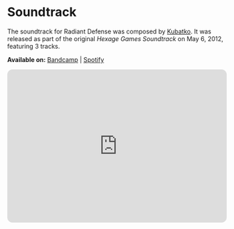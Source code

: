 # Soundtrack

The soundtrack for Radiant Defense was composed by [Kubatko](http://kubatko.info). It was released as part of the original _Hexage Games Soundtrack_ on May 6, 2012, featuring 3 tracks.

**Available on:** [Bandcamp](https://kubatko.bandcamp.com/album/hexage-games-soundtrack) | [Spotify](https://open.spotify.com/album/1LXtPkFuj6ZaEqwuyqHqtE)

<iframe style="border-radius:12px" src="https://open.spotify.com/embed/playlist/64slUKYcglllTDlHVe4Xek?utm_source=generator&theme=0" width="100%" height="352" frameBorder="0" allowfullscreen="" allow="autoplay; clipboard-write; encrypted-media; fullscreen; picture-in-picture" loading="lazy"></iframe>
